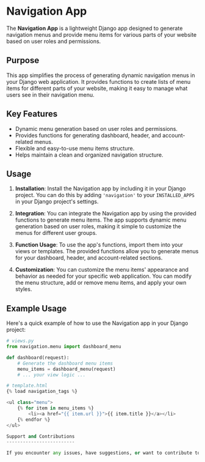 Navigation App
==============

The **Navigation App** is a lightweight Django app designed to generate navigation menus and provide menu items for various parts of your website based on user roles and permissions.

Purpose
-------

This app simplifies the process of generating dynamic navigation menus in your Django web application. It provides functions to create lists of menu items for different parts of your website, making it easy to manage what users see in their navigation menu.

Key Features
------------

- Dynamic menu generation based on user roles and permissions.
- Provides functions for generating dashboard, header, and account-related menus.
- Flexible and easy-to-use menu items structure.
- Helps maintain a clean and organized navigation structure.

Usage
-----

1. **Installation**: Install the Navigation app by including it in your Django project. You can do this by adding `'navigation'` to your `INSTALLED_APPS` in your Django project's settings.

2. **Integration**: You can integrate the Navigation app by using the provided functions to generate menu items. The app supports dynamic menu generation based on user roles, making it simple to customize the menus for different user groups.

3. **Function Usage**: To use the app's functions, import them into your views or templates. The provided functions allow you to generate menus for your dashboard, header, and account-related sections.

4. **Customization**: You can customize the menu items' appearance and behavior as needed for your specific web application. You can modify the menu structure, add or remove menu items, and apply your own styles.

Example Usage
------------

Here's a quick example of how to use the Navigation app in your Django project:

```python
# views.py
from navigation.menu import dashboard_menu

def dashboard(request):
    # Generate the dashboard menu items
    menu_items = dashboard_menu(request)
    # ... your view logic ...

# template.html
{% load navigation_tags %}

<ul class="menu">
    {% for item in menu_items %}
        <li><a href="{{ item.url }}">{{ item.title }}</a></li>
    {% endfor %}
</ul>

Support and Contributions
-------------------------

If you encounter any issues, have suggestions, or want to contribute to the Navigation app, please visit the GitHub repository and submit your feedback or pull requests.
